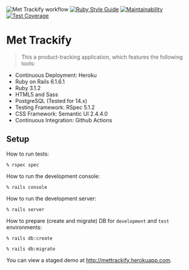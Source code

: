 ![Met Trackify workflow](https://github.com/tflem/met_trackify/actions/workflows/mettrackify.yml/badge.svg)
[![Ruby Style Guide](https://img.shields.io/badge/code_style-standard-brightgreen.svg)](https://github.com/testdouble/standard)
[![Maintainability](https://api.codeclimate.com/v1/badges/ed991bc332c2bac4e713/maintainability)](https://codeclimate.com/github/tflem/met_trackify/maintainability)
[![Test Coverage](https://api.codeclimate.com/v1/badges/ed991bc332c2bac4e713/test_coverage)](https://codeclimate.com/github/tflem/met_trackify/test_coverage)

# Met Trackify

> This a product-tracking application, which features the following tools:

* Continuous Deployment: Heroku
* Ruby on Rails 6.1.6.1
* Ruby 3.1.2
* HTML5 and Sass
* PostgreSQL (Tested for 14.x)
* Testing Framework: RSpec 5.1.2
* CSS Framework: Semantic UI 2.4.4.0
* Continuous Integration: Github Actions

## Setup

How to run tests:

```
% rspec spec
```

How to run the development console:

```
% rails console
```

How to run the development server:

```
% rails server
```

How to prepare (create and migrate) DB for `development` and `test` environments:

```
% rails db:create

% rails db:migrate
```

You can view a staged demo at http://mettrackify.herokuapp.com.
